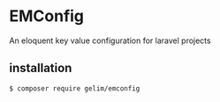 # EMConfig
An eloquent key value configuration for laravel projects

## installation
```shell
$ composer require gelim/emconfig
```
